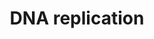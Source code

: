 ---
annotations:
- type: Pathway Ontology
  value: DNA replication pathway
authors:
- Kdahlquist
- MaintBot
- D.Koren
- Thomas
- Christine Chichester
- Egonw
- Khanspers
- Eweitz
description: 'DNA replication, the basis for biological inheritance, is a fundamental
  process occurring in all living organisms to copy their DNA. This process is "replication"
  in that each strand of the original double-stranded DNA molecule serves as template
  for the reproduction of the complementary strand. Hence, following DNA replication,
  two identical DNA molecules have been produced from a single double-stranded DNA
  molecule. Cellular proofreading and error-checking mechanisms ensure near perfect
  fidelity for DNA replication.  Source: [wikipedia:DNA_replication|Wikipedia]  Based
  on www.genomeknowledge.org'
last-edited: 2021-05-20
organisms:
- Saccharomyces cerevisiae
redirect_from:
- /index.php/Pathway:WP13
- /instance/WP13
schema-jsonld:
- '@context': https://schema.org/
  '@id': https://wikipathways.github.io/pathways/WP13.html
  '@type': Dataset
  creator:
    '@type': Organization
    name: WikiPathways
  description: 'DNA replication, the basis for biological inheritance, is a fundamental
    process occurring in all living organisms to copy their DNA. This process is "replication"
    in that each strand of the original double-stranded DNA molecule serves as template
    for the reproduction of the complementary strand. Hence, following DNA replication,
    two identical DNA molecules have been produced from a single double-stranded DNA
    molecule. Cellular proofreading and error-checking mechanisms ensure near perfect
    fidelity for DNA replication.  Source: [wikipedia:DNA_replication|Wikipedia]  Based
    on www.genomeknowledge.org'
  keywords:
  - RFA2
  - ASK
  - MCM6
  - POLD4
  - dGTP
  - PRI1
  - CDC7
  - dATP
  - ORC3L
  - POL2
  - GTP
  - CDC45
  - RPA4
  - dCTP
  - CDC54
  - ADP
  - MCM2
  - RPL40A
  - GMNN
  - ORC2
  - RFC3
  - MCM3
  - MCM10
  - HYS2
  - ORC1L
  - DPB2
  - RFA1
  - ORC5L
  - CDK2
  - CDT1
  - RFC5
  - RPA3
  - RFC4
  - POL30
  - RFC1
  - UBI4
  - POL12
  - POL1
  - CDC2
  - POLD3
  - CDC47
  - ATP
  - PRI2
  - ORC6L
  - ORC4L
  - CDC6
  - CDC46
  - RFC2
  license: CC0
  name: DNA replication
seo: CreativeWork
title: DNA replication
wpid: WP13
---